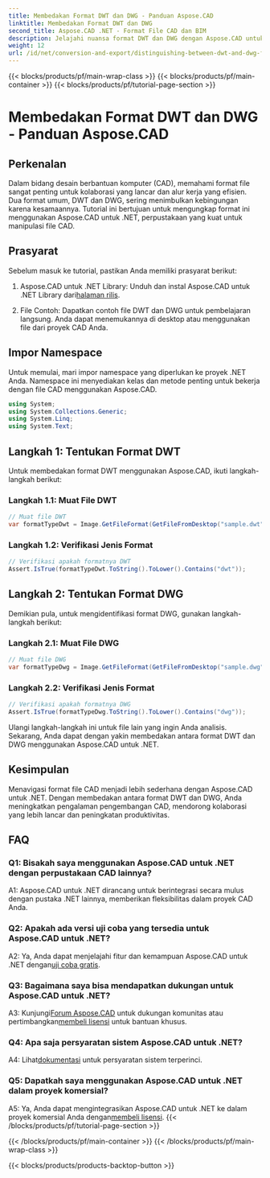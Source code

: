 ```yaml
---
title: Membedakan Format DWT dan DWG - Panduan Aspose.CAD
linktitle: Membedakan Format DWT dan DWG
second_title: Aspose.CAD .NET - Format File CAD dan BIM
description: Jelajahi nuansa format DWT dan DWG dengan Aspose.CAD untuk .NET. Bedakan antara jenis file CAD ini dengan mudah.
weight: 12
url: /id/net/conversion-and-export/distinguishing-between-dwt-and-dwg-formats/
---
```


{{< blocks/products/pf/main-wrap-class >}}
{{< blocks/products/pf/main-container >}}
{{< blocks/products/pf/tutorial-page-section >}}

# Membedakan Format DWT dan DWG - Panduan Aspose.CAD

## Perkenalan

Dalam bidang desain berbantuan komputer (CAD), memahami format file sangat penting untuk kolaborasi yang lancar dan alur kerja yang efisien. Dua format umum, DWT dan DWG, sering menimbulkan kebingungan karena kesamaannya. Tutorial ini bertujuan untuk mengungkap format ini menggunakan Aspose.CAD untuk .NET, perpustakaan yang kuat untuk manipulasi file CAD.

## Prasyarat

Sebelum masuk ke tutorial, pastikan Anda memiliki prasyarat berikut:

1.  Aspose.CAD untuk .NET Library: Unduh dan instal Aspose.CAD untuk .NET Library dari[halaman rilis](https://releases.aspose.com/cad/net/).

2. File Contoh: Dapatkan contoh file DWT dan DWG untuk pembelajaran langsung. Anda dapat menemukannya di desktop atau menggunakan file dari proyek CAD Anda.

## Impor Namespace

Untuk memulai, mari impor namespace yang diperlukan ke proyek .NET Anda. Namespace ini menyediakan kelas dan metode penting untuk bekerja dengan file CAD menggunakan Aspose.CAD.

```csharp
using System;
using System.Collections.Generic;
using System.Linq;
using System.Text;
```

## Langkah 1: Tentukan Format DWT

Untuk membedakan format DWT menggunakan Aspose.CAD, ikuti langkah-langkah berikut:

### Langkah 1.1: Muat File DWT

```csharp
// Muat file DWT
var formatTypeDwt = Image.GetFileFormat(GetFileFromDesktop("sample.dwt"));
```

### Langkah 1.2: Verifikasi Jenis Format

```csharp
// Verifikasi apakah formatnya DWT
Assert.IsTrue(formatTypeDwt.ToString().ToLower().Contains("dwt"));
```

## Langkah 2: Tentukan Format DWG

Demikian pula, untuk mengidentifikasi format DWG, gunakan langkah-langkah berikut:

### Langkah 2.1: Muat File DWG

```csharp
// Muat file DWG
var formatTypeDwg = Image.GetFileFormat(GetFileFromDesktop("sample.dwg"));
```

### Langkah 2.2: Verifikasi Jenis Format

```csharp
// Verifikasi apakah formatnya DWG
Assert.IsTrue(formatTypeDwg.ToString().ToLower().Contains("dwg"));
```

Ulangi langkah-langkah ini untuk file lain yang ingin Anda analisis. Sekarang, Anda dapat dengan yakin membedakan antara format DWT dan DWG menggunakan Aspose.CAD untuk .NET.

## Kesimpulan

Menavigasi format file CAD menjadi lebih sederhana dengan Aspose.CAD untuk .NET. Dengan membedakan antara format DWT dan DWG, Anda meningkatkan pengalaman pengembangan CAD, mendorong kolaborasi yang lebih lancar dan peningkatan produktivitas.

## FAQ

### Q1: Bisakah saya menggunakan Aspose.CAD untuk .NET dengan perpustakaan CAD lainnya?

A1: Aspose.CAD untuk .NET dirancang untuk berintegrasi secara mulus dengan pustaka .NET lainnya, memberikan fleksibilitas dalam proyek CAD Anda.

### Q2: Apakah ada versi uji coba yang tersedia untuk Aspose.CAD untuk .NET?

 A2: Ya, Anda dapat menjelajahi fitur dan kemampuan Aspose.CAD untuk .NET dengan[uji coba gratis](https://releases.aspose.com/).

### Q3: Bagaimana saya bisa mendapatkan dukungan untuk Aspose.CAD untuk .NET?

 A3: Kunjungi[Forum Aspose.CAD](https://forum.aspose.com/c/cad/19) untuk dukungan komunitas atau pertimbangkan[membeli lisensi](https://purchase.aspose.com/buy) untuk bantuan khusus.

### Q4: Apa saja persyaratan sistem Aspose.CAD untuk .NET?

 A4: Lihat[dokumentasi](https://reference.aspose.com/cad/net/) untuk persyaratan sistem terperinci.

### Q5: Dapatkah saya menggunakan Aspose.CAD untuk .NET dalam proyek komersial?

 A5: Ya, Anda dapat mengintegrasikan Aspose.CAD untuk .NET ke dalam proyek komersial Anda dengan[membeli lisensi](https://purchase.aspose.com/buy).
{{< /blocks/products/pf/tutorial-page-section >}}

{{< /blocks/products/pf/main-container >}}
{{< /blocks/products/pf/main-wrap-class >}}

{{< blocks/products/products-backtop-button >}}
